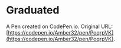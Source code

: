 # Graduated

A Pen created on CodePen.io. Original URL: [https://codepen.io/Amber32/pen/PoqrpVK](https://codepen.io/Amber32/pen/PoqrpVK).


